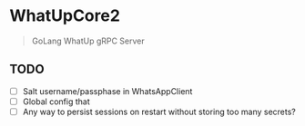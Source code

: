 # WhatUpCore2

> GoLang WhatUp gRPC Server

## TODO

- [ ] Salt username/passphase in WhatsAppClient
- [ ] Global config that 
- [ ] Any way to persist sessions on restart without storing too many secrets?
